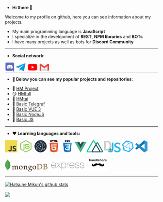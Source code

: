 +  **Hi there 👋**

Welcome to my profile on github, here you can see information about my projects.

* My main programming language is **JavaScript**
* I specialize in the development of **REST**, **NPM libraries** and **BOTs**
* I have many projects as well as bots for **Discord Community**

---

+ **Social network:**
<a href="https://discord.gg/Cak7GBJ">
  <img align="left" alt="Discord" width="31px" style="padding-right: 5px;" src="https://raw.githubusercontent.com/Hatsune-Mikun/Hatsune-Mikun/master/media/discord.svg" />
</a>
<a href="https://t.me/mikudub">
  <img align="left" alt="Telegram" width="31px" style="padding-right: 8px;" src="https://raw.githubusercontent.com/Hatsune-Mikun/Hatsune-Mikun/master/media/telegram.svg" />
</a>
<a href="https://www.youtube.com/channel/UCMs714GwXljPz6foNny51Nw">
  <img align="left" alt="YouTube" width="31px" style="padding-right: 8px;" src="https://raw.githubusercontent.com/Hatsune-Mikun/Hatsune-Mikun/master/media/youtube.svg" />
</a>
<a href="mailto:hatsunemikuwaifu01@gmail.com">
  <img align="left" alt="Gmail" width="31px" src="https://raw.githubusercontent.com/Hatsune-Mikun/Hatsune-Mikun/master/media/gmail.svg" />
</a>
<br>

---

+ **💜 Below you can see my popular projects and repositories:**
- 🤖 [HM Project](https://hmproject.tk/)
- 😏 [HMfull](https://www.npmjs.com/package/hmfull)
- 🥒 [HMtai](https://www.npmjs.com/package/hmtai)
- 📨 [Basic Telegraf](https://github.com/MDraft-js/BasicTelegraf)
- 💚 [Basic VUE 3](https://github.com/MDraft-js/BasicVue)
- 🍒 [Basic NodeJS](https://github.com/MDraft-js/BasicNodeJS)
- 🔔 [Basic JS](https://github.com/MDraft-js/BasicJS)

---

+ **❤️ Learning languages and tools:**

<img height="40" src="https://raw.githubusercontent.com/github/explore/80688e429a7d4ef2fca1e82350fe8e3517d3494d/topics/javascript/javascript.png">⠀<img height="40" src="https://raw.githubusercontent.com/Hatsune-Mikun/Hatsune-Mikun/master/media/nodejs-icon.svg">⠀<img height="40" src="https://raw.githubusercontent.com/Hatsune-Mikun/Hatsune-Mikun/master/media/electron.svg"> <img height="40" src="https://raw.githubusercontent.com/github/explore/80688e429a7d4ef2fca1e82350fe8e3517d3494d/topics/html/html.png"> <img height="40" src="https://raw.githubusercontent.com/github/explore/80688e429a7d4ef2fca1e82350fe8e3517d3494d/topics/css/css.png"> <img height="35" src="https://raw.githubusercontent.com/Hatsune-Mikun/Hatsune-Mikun/master/media/vue.js.svg"><img height="40" src="https://raw.githubusercontent.com/Hatsune-Mikun/Hatsune-Mikun/master/media/nuxt.svg">  <img height="38" src="https://raw.githubusercontent.com/Hatsune-Mikun/Hatsune-Mikun/master/media/d.js.png"> <img height="40" src="https://raw.githubusercontent.com/Hatsune-Mikun/Hatsune-Mikun/master/media/telegraf-icon.png"> <img height="40" src="https://raw.githubusercontent.com/Hatsune-Mikun/Hatsune-Mikun/master/media/visual-studio-code.svg">⠀<img height="40" src="https://raw.githubusercontent.com/Hatsune-Mikun/Hatsune-Mikun/master/media/mongodb.svg"> <img height="40" src="https://raw.githubusercontent.com/Hatsune-Mikun/Hatsune-Mikun/master/media/express.png"><img height="60" src="https://raw.githubusercontent.com/Hatsune-Mikun/Hatsune-Mikun/master/media/handlebars_logo.svg">

---
<!-- <a href="https://github.com/Hatsune-Mikun">
  <img align="center" src="https://github-readme-stats.vercel.app/api?username=Hatsune-Mikun" alt="Hatsune Mikun's github stats" />
</a> -->
<a href="https://github.com/Hatsune-Mikun">
  <img align="center" src="https://github-readme-stats.anuraghazra1.vercel.app/api?username=Hatsune-Mikun&show_icons=true&include_all_commits=true&theme=white" alt="Hatsune Mikun's github stats" />
</a>
<!-- <a href="https://github.com/Hatsune-Mikun">
  <img align="center" src="https://github-readme-stats.anuraghazra1.vercel.app/api/top-langs/?username=Hatsune-Mikun&layout=compact&theme=white" />
</a> -->
<br>
<br>
<a href="https://discord.gg/Cak7GBJ">
  <img src="http://invidget.switchblade.xyz/Cak7GBJ" />
</a>
